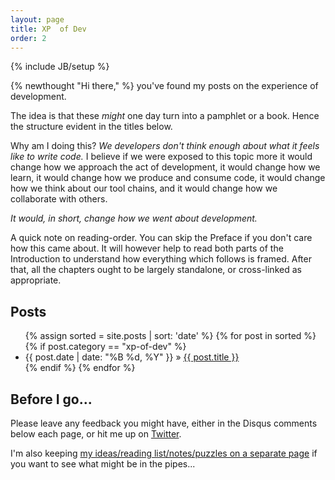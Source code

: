 ```yaml
---
layout: page
title: XP  of Dev
order: 2
---
```

{% include JB/setup %}

{% newthought "Hi there," %} you've found my posts on the experience of development.

The idea is that these _might_ one day turn into a pamphlet or a book. Hence the structure evident in the titles below.

Why am I doing this? _We developers don't think enough about what it feels like to write code._  I believe if we were exposed to this topic more it would change how we approach the act of development, it would change how we learn, it would change how we produce and consume code, it would change how we think about our tool chains, and it would change how we collaborate with others.

_It would, in short, change how we went about development._

A quick note on reading-order. You can skip the Preface if you don't care how this came about. It will however help to read both parts of the Introduction to understand how everything which follows is framed.  After that, all the chapters ought to be largely standalone, or cross-linked as appropriate.

## Posts

<ul>
  {% assign sorted = site.posts | sort: 'date' %}
  {% for post in sorted %}
    {% if post.category == "xp-of-dev" %}
      <li>
        {{ post.date | date: "%B %d, %Y" }} » <a href="{{ post.url }}">{{ post.title }}</a>
      </li>
    {% endif %}
  {% endfor %}
</ul>

## Before I go...
Please leave any feedback you might have, either in the Disqus comments below each page, or hit me up on [Twitter](https://twitter.com/al94781). 

I'm also keeping [my ideas/reading list/notes/puzzles on a separate page](xp-of-dev/xp-of-dev-notepad.html) if you want to see what might be in the pipes... 

